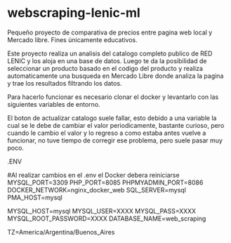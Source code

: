 # webscraping-lenic-ml
Pequeño proyecto de comparativa de precios entre pagina web local y Mercado libre. Fines únicamente educativos.

Este proyecto realiza un analisis del catalogo completo publico de RED LENIC y los aloja en una base de datos. Luego te da la posibilidad de seleccionar un producto basado en el codigo del producto y realiza automaticamente una busqueda en Mercado Libre donde analiza la pagina y trae los resultados filtrando los datos.

Para hacerlo funcionar es necesario clonar el docker y levantarlo con las siguientes variables de entorno.

El boton de actualizar catalogo suele fallar, esto debido a una variable la cual se le debe de cambiar el valor periodicamente, bastante curioso, pero cuando le cambio el valor y lo regreso a como estaba antes vuelve a funcionar, no tuve tiempo de corregir ese problema, pero suele pasar muy poco.


.ENV

#Al realizar cambios en el .env el Docker debera reiniciarse
MYSQL_PORT=3309
PHP_PORT=8085
PHPMYADMIN_PORT=8086
DOCKER_NETWORK=nginx_docker_web
SQL_SERVER=mysql 
PMA_HOST=mysql

MYSQL_HOST=mysql
MYSQL_USER=XXXX
MYSQL_PASS=XXXX
MYSQL_ROOT_PASSWORD=XXXX
DATABASE_NAME=web_scraping

TZ=America/Argentina/Buenos_Aires